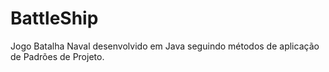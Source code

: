 BattleShip
==========

Jogo Batalha Naval desenvolvido em Java seguindo métodos de aplicação de Padrões de Projeto.
